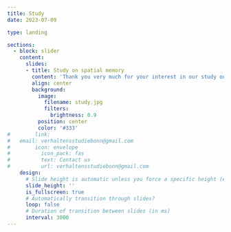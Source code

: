 ```yaml
---
title: Study
date: 2023-07-09

type: landing

sections:
  - block: slider
    content:
      slides:
      - title: Study on spatial memory
        content: 'Thank you very much for your interest in our study on spatial memory! Please send us an email to make an appointment at a date and time that works best for you. | verhaltensstudiebonn@gmail.com'
        align: center
        background:
          image:
            filename: study.jpg
            filters:
              brightness: 0.9
          position: center
          color: '#333'
#        link:
#	email: verhaltensstudiebonn@gmail.com
#        icon: envelope
#          icon_pack: fas
#          text: Contact us
#          url: verhaltensstudiebonn@gmail.com
    design:
      # Slide height is automatic unless you force a specific height (e.g. '400px')
      slide_height: ''
      is_fullscreen: true
      # Automatically transition through slides?
      loop: false
      # Duration of transition between slides (in ms)
      interval: 3000
---
```

